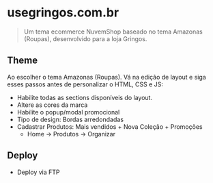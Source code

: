 # usegringos.com.br

> Um tema ecommerce NuvemShop baseado no tema Amazonas (Roupas), desenvolvido para a loja Gringos.

## Theme

Ao escolher o tema Amazonas (Roupas). Vá na edição de layout e siga esses passos antes de personalizar o HTML, CSS e JS:

- Habilite todas as sections disponíveis do layout.
- Altere as cores da marca
- Habilite o popup/modal promocional
- Tipo de design: Bordas arredondadas
- Cadastrar Produtos: Mais vendidos + Nova Coleção + Promoções
  - Home -> Produtos -> Organizar

## Deploy

- Deploy via FTP
